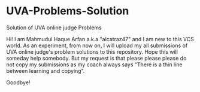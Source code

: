 # UVA-Problems-Solution
Solution of UVA online judge Problems

Hi! I am Mahmudul Haque Arfan a.k.a "alcatraz47" and I am new to this VCS world. As an experiment, from now on, I will upload my all submissions of UVA online judge's problem solutions to this repository. Hope this will someday help somebody. But my request is that please please please do not copy my submissions as my coach always says "There is a thin line between learning and copying".

Goodbye!
